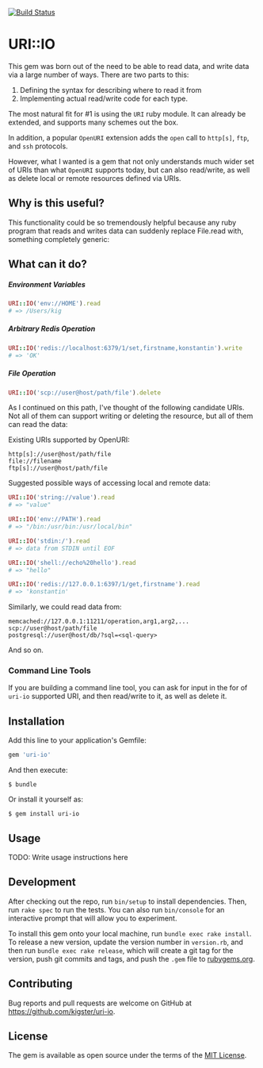 [![Build Status](https://travis-ci.org/kigster/uri-io.svg?branch=master)](https://travis-ci.org/kigster/uri-io)

# URI::IO

This gem was born out of the need to be able to read data, and write data via a large number of ways. There are two parts to this: 

 1. Defining the syntax for describing where to read it from
 2. Implementing actual read/write code for each type.

The most natural fit for #1 is using the `URI` ruby module. It can already be extended, and supports many schemes out the box.

In addition, a popular `OpenURI` extension adds the `open` call to `http[s]`, `ftp`, and `ssh` protocols.

However, what I wanted is a gem that not only understands much wider set of URIs than what `OpenURI` supports today, but can also read/write, as well as delete local or remote resources defined via URIs.

## Why is this useful?

This functionality could be so tremendously helpful because any ruby program that reads and writes data can suddenly replace File.read with, something completely generic:

## What can it do?

##### Environment Variables

```ruby
URI::IO('env://HOME').read
# => /Users/kig
```

##### Arbitrary Redis Operation

```ruby
URI::IO('redis://localhost:6379/1/set,firstname,konstantin').write
# => 'OK'
```
##### File Operation

```ruby
URI::IO('scp://user@host/path/file').delete
```

As I continued on this path, I've thought of the following candidate URIs. Not all of them can support writing or deleting the resource, but all of them can read the data:

Existing URIs supported by OpenURI:

    http[s]://user@host/path/file    
    file://filename                  
    ftp[s]://user@host/path/file
    
Suggested possible ways of accessing local and remote data:

```ruby
URI::IO('string://value').read
# => "value"

URI::IO('env://PATH').read
# => "/bin:/usr/bin:/usr/local/bin"

URI::IO('stdin:/').read
# => data from STDIN until EOF

URI::IO('shell://echo%20hello').read
# => "hello"

URI::IO('redis://127.0.0.1:6397/1/get,firstname').read
# => 'konstantin'
```

Similarly, we could read data from:

    memcached://127.0.0.1:11211/operation,arg1,arg2,...
    scp://user@host/path/file        
    postgresql://user@host/db/?sql=<sql-query>

And so on.

### Command Line Tools

If you are building a command line tool, you can ask for input in the for of `uri-io` supported URI, and then read/write to it, as well as delete it.

## Installation

Add this line to your application's Gemfile:

```ruby
gem 'uri-io'
```

And then execute:

    $ bundle

Or install it yourself as:

    $ gem install uri-io

## Usage

TODO: Write usage instructions here

## Development

After checking out the repo, run `bin/setup` to install dependencies. Then, run `rake spec` to run the tests. You can also run `bin/console` for an interactive prompt that will allow you to experiment.

To install this gem onto your local machine, run `bundle exec rake install`. To release a new version, update the version number in `version.rb`, and then run `bundle exec rake release`, which will create a git tag for the version, push git commits and tags, and push the `.gem` file to [rubygems.org](https://rubygems.org).

## Contributing

Bug reports and pull requests are welcome on GitHub at https://github.com/kigster/uri-io.


## License

The gem is available as open source under the terms of the [MIT License](http://opensource.org/licenses/MIT).


